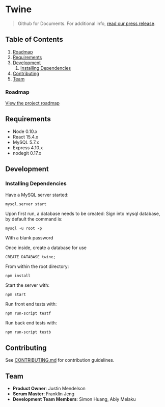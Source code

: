 # Twine

> Github for Documents. For additional info, [read our press release](https://github.com/bearded-artichokes/publishus/blob/master/PRESS-RELEASE.md).

## Table of Contents

1. [Roadmap](#roadmap)
1. [Requirements](#requirements)
1. [Development](#development)
    1. [Installing Dependencies](#installing-dependencies)
1. [Contributing](#contributing)
1. [Team](#team)

### Roadmap

[View the project roadmap](https://github.com/bearded-artichokes/publishus/issues)

## Requirements

- Node 0.10.x
- React 15.4.x
- MySQL 5.7.x
- Express 4.10.x
- nodegit 0.17.x

## Development

### Installing Dependencies

Have a MySQL server started:
```
mysql.server start
```
Upon first run, a database needs to be created:
Sign into mysql database, by default the command is:
```
mysql -u root -p
```
With a blank password

Once inside, create a database for use
```
CREATE DATABASE twine;
```

From within the root directory:

```sh
npm install
```

Start the server with:
```
npm start
```

Run front end tests with:
```
npm run-script testf
```

Run back end tests with:
```
npm run-script testb
```

## Contributing

See [CONTRIBUTING.md](CONTRIBUTING.md) for contribution guidelines.

## Team

  - __Product Owner__: Justin Mendelson
  - __Scrum Master__: Franklin Jeng
  - __Development Team Members__: Simon Huang, Abiy Melaku
